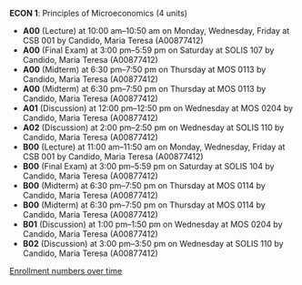 **ECON 1**: Principles of Microeconomics (4 units)

- **A00** (Lecture) at 10:00 am–10:50 am on Monday, Wednesday, Friday at CSB 001 by Candido, Maria Teresa (A00877412)
- **A00** (Final Exam) at 3:00 pm–5:59 pm on Saturday at SOLIS 107 by Candido, Maria Teresa (A00877412)
- **A00** (Midterm) at 6:30 pm–7:50 pm on Thursday at MOS 0113 by Candido, Maria Teresa (A00877412)
- **A00** (Midterm) at 6:30 pm–7:50 pm on Thursday at MOS 0113 by Candido, Maria Teresa (A00877412)
- **A01** (Discussion) at 12:00 pm–12:50 pm on Wednesday at MOS 0204 by Candido, Maria Teresa (A00877412)
- **A02** (Discussion) at 2:00 pm–2:50 pm on Wednesday at SOLIS 110 by Candido, Maria Teresa (A00877412)
- **B00** (Lecture) at 11:00 am–11:50 am on Monday, Wednesday, Friday at CSB 001 by Candido, Maria Teresa (A00877412)
- **B00** (Final Exam) at 3:00 pm–5:59 pm on Saturday at SOLIS 104 by Candido, Maria Teresa (A00877412)
- **B00** (Midterm) at 6:30 pm–7:50 pm on Thursday at MOS 0114 by Candido, Maria Teresa (A00877412)
- **B00** (Midterm) at 6:30 pm–7:50 pm on Thursday at MOS 0114 by Candido, Maria Teresa (A00877412)
- **B01** (Discussion) at 1:00 pm–1:50 pm on Wednesday at MOS 0204 by Candido, Maria Teresa (A00877412)
- **B02** (Discussion) at 3:00 pm–3:50 pm on Wednesday at SOLIS 110 by Candido, Maria Teresa (A00877412)

[Enrollment numbers over time](./ECON1.tsv)
